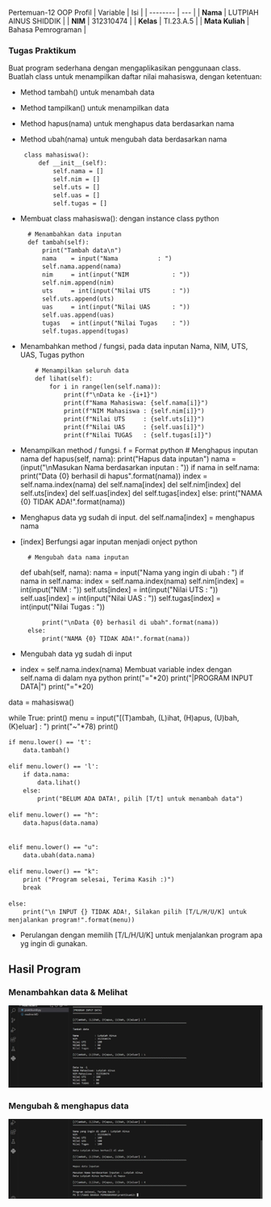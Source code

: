 Pertemuan-12
OOP
Profil
| Variable | Isi |
| -------- | --- |
| **Nama** | LUTPIAH AINUS SHIDDIK |
| **NIM** | 312310474 |
| **Kelas** | TI.23.A.5 |
| **Mata Kuliah** | Bahasa Pemrograman |

### Tugas Praktikum
Buat program sederhana dengan mengaplikasikan penggunaan class. Buatlah class untuk menampilkan daftar nilai mahasiswa, dengan ketentuan:

* Method tambah() untuk menambah data
* Method tampilkan() untuk menampilkan data
* Method hapus(nama) untuk menghapus data berdasarkan nama
* Method ubah(nama) untuk mengubah data berdasarkan nama

 
       class mahasiswa():
           def __init__(self):
               self.nama = []
               self.nim = []
               self.uts = []
               self.uas = []
               self.tugas = []    

* Membuat class mahasiswa(): dengan instance class
python


        # Menambahkan data inputan 
        def tambah(self):
            print("Tambah data\n")
            nama    = input("Nama           : ")
            self.nama.append(nama)
            nim     = int(input("NIM            : "))
            self.nim.append(nim)
            uts     = int(input("Nilai UTS      : "))
            self.uts.append(uts)
            uas     = int(input("Nilai UAS      : "))
            self.uas.append(uas)
            tugas   = int(input("Nilai Tugas    : "))
            self.tugas.append(tugas)



* Menambahkan method / fungsi, pada data inputan Nama, NIM, UTS, UAS, Tugas python


          # Menampilkan seluruh data 
          def lihat(self):
              for i in range(len(self.nama)):
                  print(f"\nData ke -{i+1}")
                  print(f"Nama Mahasiswa: {self.nama[i]}")
                  print(f"NIM Mahasiswa : {self.nim[i]}")
                  print(f"Nilai UTS     : {self.uts[i]}")
                  print(f"Nilai UAS     : {self.uas[i]}")
                  print(f"Nilai TUGAS   : {self.tugas[i]}")


* Menampilkan method / fungsi. f = Format
python
            # Menghapus inputan nama
        def hapus(self, nama):
            print("Hapus data inputan")
            nama = (input("\nMasukan Nama berdasarkan inputan : "))
            if nama in self.nama:
               print("Data {0} berhasil di hapus".format(nama))
               index = self.nama.index(nama)
               del self.nama[index]
               del self.nim[index]
               del self.uts[index]
               del self.uas[index]
               del self.tugas[index]
          else:
               print("NAMA {0} TIDAK ADA!".format(nama))



* Menghapus data yg sudah di input. del self.nama[index] = menghapus nama
* [index] Berfungsi agar inputan menjadi onject python


        # Mengubah data nama inputan
    def ubah(self, nama):
        nama = input("Nama yang ingin di ubah : ")
        if nama in self.nama:
            index = self.nama.index(nama)
            self.nim[index]     = int(input("NIM            : "))
            self.uts[index]     = int(input("Nilai UTS      : "))
            self.uas[index]     = int(input("Nilai UAS      : "))
            self.tugas[index]   = int(input("Nilai Tugas    : "))

            print("\nData {0} berhasil di ubah".format(nama))
        else:
            print("NAMA {0} TIDAK ADA!".format(nama))

* Mengubah data yg sudah di input
* index = self.nama.index(nama) Membuat variable index dengan self.nama di dalam nya
python
print("="*20)
print("|PROGRAM INPUT DATA|")
print("="*20)

data = mahasiswa()

while True: 
    print()
    menu = input("[(T)ambah, (L)ihat, (H)apus, (U)bah, (K)eluar] : ")
    print("~"*78)
    print()

    if menu.lower() == 't':
        data.tambah()

    elif menu.lower() == 'l':
        if data.nama:
            data.lihat()
        else:
            print("BELUM ADA DATA!, pilih [T/t] untuk menambah data")       

    elif menu.lower() == "h":
        data.hapus(data.nama)


    elif menu.lower() == "u":
        data.ubah(data.nama) 

    elif menu.lower() == "k":
        print ("Program selesai, Terima Kasih :)")
        break

    else:
        print("\n INPUT {} TIDAK ADA!, Silakan pilih [T/L/H/U/K] untuk menjalankan program!".format(menu))

* Perulangan dengan memilih [T/L/H/U/K] untuk menjalankan program apa yg ingin di gunakan.

## Hasil Program
### Menambahkan data & Melihat 
![Alt text](Gambar/image-1.png)
### Mengubah & menghapus data
![Alt text](Gambar/image.png)

